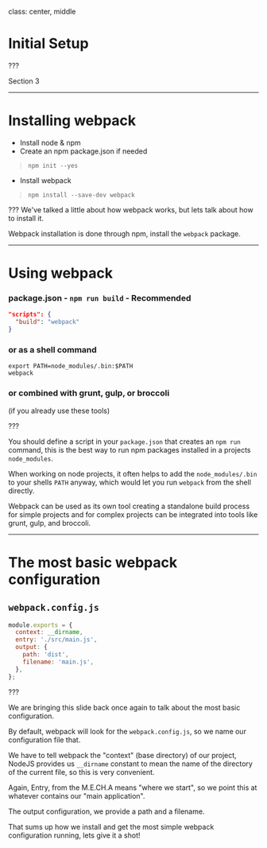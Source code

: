 class: center, middle
# Initial Setup

???

Section 3

---

# Installing webpack

* Install node & npm
* Create an npm package.json if needed
>  `npm init --yes`
* Install webpack
>  `npm install --save-dev webpack`

???
We've talked a little about how webpack works, but lets talk about how to install it.

Webpack installation is done through npm, install the `webpack` package.

---

# Using webpack

### package.json - `npm run build` - Recommended
```json
"scripts": {
  "build": "webpack"
}
```

### or as a shell command
```shell
export PATH=node_modules/.bin:$PATH
webpack
```

### or combined with grunt, gulp, or broccoli
(if you already use these tools)

???

You should define a script in your `package.json` that creates an `npm run` command, this is the best way
to run npm packages installed in a projects `node_modules`.

When working on node projects, it often helps to add the `node_modules/.bin` to your shells `PATH` anyway, which would let you run `webpack` from the shell directly.

Webpack can be used as its own tool creating a standalone build process for simple projects and for complex projects can be integrated into tools like grunt, gulp, and broccoli.

---

# The most basic webpack configuration

## `webpack.config.js`

```js
module.exports = {
  context: __dirname,
  entry: './src/main.js',
  output: {
    path: 'dist',
    filename: 'main.js',
  },
};
```

???

We are bringing this slide back once again to talk about the most basic configuration.

By default, webpack will look for the `webpack.config.js`, so we name our configuration file that.

We have to tell webpack the "context" (base directory) of our project, NodeJS provides us `__dirname` constant to mean the name of the directory of the current file, so this is very convenient.

Again, Entry, from the M.E.CH.A means "where we start", so we point this at whatever contains our "main application".

The output configuration, we provide a path and a filename.

That sums up how we install and get the most simple webpack configuration running, lets give it a shot!
